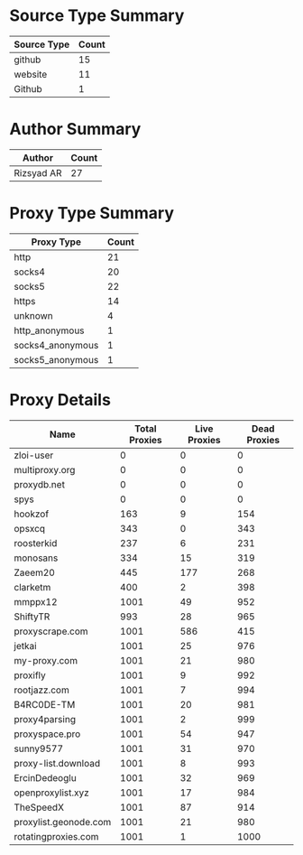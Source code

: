 # Source Type Summary

| Source Type | Count |
|-------------|-------|
| github | 15 |
| website | 11 |
| Github | 1 |


# Author Summary

| Author | Count |
|--------|-------|
| Rizsyad AR | 27 |


# Proxy Type Summary

| Proxy Type | Count |
|------------|-------|
| http | 21 |
| socks4 | 20 |
| socks5 | 22 |
| https | 14 |
| unknown | 4 |
| http_anonymous | 1 |
| socks4_anonymous | 1 |
| socks5_anonymous | 1 |


# Proxy Details

| Name | Total Proxies | Live Proxies | Dead Proxies |
|------|---------------|--------------|---------------|
| zloi-user | 0 | 0 | 0 |
| multiproxy.org | 0 | 0 | 0 |
| proxydb.net | 0 | 0 | 0 |
| spys | 0 | 0 | 0 |
| hookzof | 163 | 9 | 154 |
| opsxcq | 343 | 0 | 343 |
| roosterkid | 237 | 6 | 231 |
| monosans | 334 | 15 | 319 |
| Zaeem20 | 445 | 177 | 268 |
| clarketm | 400 | 2 | 398 |
| mmppx12 | 1001 | 49 | 952 |
| ShiftyTR | 993 | 28 | 965 |
| proxyscrape.com | 1001 | 586 | 415 |
| jetkai | 1001 | 25 | 976 |
| my-proxy.com | 1001 | 21 | 980 |
| proxifly | 1001 | 9 | 992 |
| rootjazz.com | 1001 | 7 | 994 |
| B4RC0DE-TM | 1001 | 20 | 981 |
| proxy4parsing | 1001 | 2 | 999 |
| proxyspace.pro | 1001 | 54 | 947 |
| sunny9577 | 1001 | 31 | 970 |
| proxy-list.download | 1001 | 8 | 993 |
| ErcinDedeoglu | 1001 | 32 | 969 |
| openproxylist.xyz | 1001 | 17 | 984 |
| TheSpeedX | 1001 | 87 | 914 |
| proxylist.geonode.com | 1001 | 21 | 980 |
| rotatingproxies.com | 1001 | 1 | 1000 |
